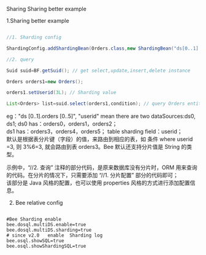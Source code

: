 Sharing Sharing better example


1.Sharing better example

```java

//1. Sharding config

ShardingConfig.addShardingBean(Orders.class,new ShardingBean("ds[0..1].orders[0..5]", "userid"));

//2. query

Suid suid=BF.getSuid(); // get select,update,insert,delete instance

Orders orders1=new Orders();

orders1.setUserid(3L); // Sharding value

List<Orders> list=suid.select(orders1,condition); // query Orders entity list

```

eg："ds [0..1].orders [0..5]", "userid"     mean there are two dataSources:ds0, ds1;  ds0 has：orders0，orders1，orders2；   
ds1 has：orders3，orders4，orders5； table sharding field：userid；  
默认是根据表分片键（字段）的值，来路由到相应的表，如 条件 where userid =3, 则  3%6=3, 就会路由到表 orders3。Bee 默认还支持分片值是 String 的类型。  

示例中，“//2. 查询” 注释的部分代码，是原来数据库没有分片时，ORM 用来查询的代码。在分片的情况下，只需要添加 “//1. 分片配置” 部分的代码即可；  
该部分是 Java 风格的配置，也可以使用 properties 风格的方式进行添加配置信息。    


2.  Bee relative config  

```properties

#Bee Sharding enable
bee.dosql.multiDS.enable=true
bee.dosql.multiDS.sharding=true
# since v2.0   enable  Sharding log
bee.osql.showSQL=true
bee.osql.showShardingSQL=true

```
